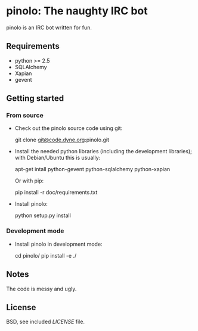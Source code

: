 # pinolo: The naughty IRC bot

pinolo is an IRC bot written for fun.

## Requirements

- python >= 2.5
- SQLAlchemy
- Xapian
- gevent


## Getting started


### From source

 - Check out the pinolo source code using git:

	git clone git@code.dyne.org:pinolo.git

 - Install the needed python libraries (including the development
   libraries); with Debian/Ubuntu this is usually:

	apt-get intall python-gevent python-sqlalchemy python-xapian

   Or with pip:

	pip install -r doc/requirements.txt

 - Install pinolo:

	python setup.py install


### Development mode

- Install pinolo in development mode:

	cd pinolo/
	pip install -e ./


## Notes

The code is messy and ugly.


## License

BSD, see included *LICENSE* file.
